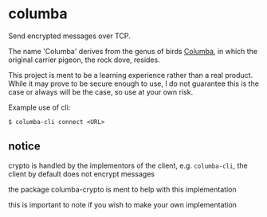 # columba

Send encrypted messages over TCP.

The name 'Columba' derives from the genus of birds [Columba](https://en.wikipedia.org/wiki/Columba_(bird)), in which the original carrier pigeon, the rock dove, resides.

This project is ment to be a learning experience rather than a real product. While it may prove to be secure enough to use, I do not guarantee this is the case or always will be the case, so use at your own risk.

Example use of cli:

```
$ columba-cli connect <URL>
```

## notice

crypto is handled by the implementors of the client, e.g. `columba-cli`, the client by default does not encrypt messages

the package columba-crypto is ment to help with this implementation

this is important to note if you wish to make your own implementation
